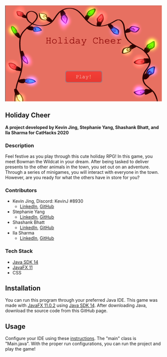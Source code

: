 <p align="center">
  <img src="src/assets/images/readmePic.png">
</p>

## Holiday Cheer

**A project developed by Kevin Jing, Stephanie Yang, Shashank Bhatt, and Ila Sharma for CatHacks 2020**

### Description
Feel festive as you play through this cute holiday RPG! In this game, you meet Bowman the Wildcat in your dream.
After being tasked to deliver presents to the other animals in the town, you set out on an adventure. Through a series
of minigames, you will interact with everyone in the town. However, are you ready for what the others have in store for you?

### Contributors
- Kevin Jing, Discord: KevinJ #8930
    - [LinkedIn](https://www.linkedin.com/in/kevinjing/), [GitHub](https://github.com/kevinhjing)
- Stephanie Yang
    - [LinkedIn](https://www.linkedin.com/in/syang00/), [GitHub](https://github.com/syangtm)
- Shashank Bhatt
    - [LinkedIn](https://www.linkedin.com/in/shashank-bhatt-04b937201/), [GitHub](https://github.com/ssbhatt4321)
- Ila Sharma
    - [LinkedIn](https://www.linkedin.com/in/ila-sharma-2001/), [GitHub](https://github.com/ilailaila)

### Tech Stack
- [Java SDK 14](https://www.oracle.com/java/technologies/javase/jdk14-archive-downloads.html)
- [JavaFX 11](https://gluonhq.com/products/javafx/)
- CSS

## Installation
You can run this program through your preferred Java IDE. This game was made with [JavaFX 11.0.2](https://gluonhq.com/products/javafx/) 
using [Java SDK 14](https://www.oracle.com/java/technologies/javase/jdk14-archive-downloads.html). After downloading Java, download the 
source code from this GitHub page.

## Usage
Configure your IDE using these [instructions](https://www.jetbrains.com/help/idea/javafx.html#run). The "main" class is "Main.java". 
With the proper run configurations, you can run the project and play the game!
